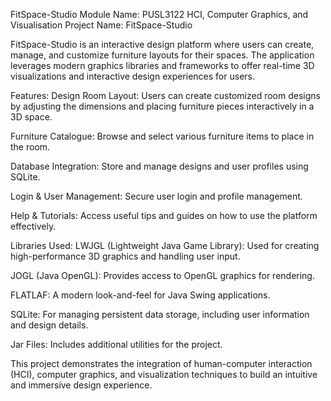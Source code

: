 FitSpace-Studio
Module Name: PUSL3122 HCI, Computer Graphics, and Visualisation
Project Name: FitSpace-Studio

FitSpace-Studio is an interactive design platform where users can create, manage, and customize furniture layouts for their spaces. The application leverages modern graphics libraries and frameworks to offer real-time 3D visualizations and interactive design experiences for users.

Features:
Design Room Layout: Users can create customized room designs by adjusting the dimensions and placing furniture pieces interactively in a 3D space.

Furniture Catalogue: Browse and select various furniture items to place in the room.

Database Integration: Store and manage designs and user profiles using SQLite.

Login & User Management: Secure user login and profile management.

Help & Tutorials: Access useful tips and guides on how to use the platform effectively.

Libraries Used:
LWJGL (Lightweight Java Game Library): Used for creating high-performance 3D graphics and handling user input.

JOGL (Java OpenGL): Provides access to OpenGL graphics for rendering.

FLATLAF: A modern look-and-feel for Java Swing applications.

SQLite: For managing persistent data storage, including user information and design details.

Jar Files: Includes additional utilities for the project.

This project demonstrates the integration of human-computer interaction (HCI), computer graphics, and visualization techniques to build an intuitive and immersive design experience.

